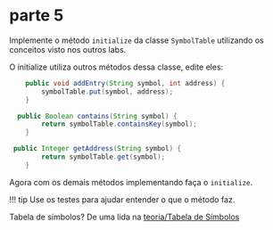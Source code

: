 # parte 5

Implemente o método `initialize` da classe `SymbolTable` utilizando os conceitos visto nos outros labs. 

O initialize utiliza outros métodos dessa classe, edite eles:

```java
    public void addEntry(String symbol, int address) {
        symbolTable.put(symbol, address);
    }
```

```java
  public Boolean contains(String symbol) {
        return symbolTable.containsKey(symbol);
    }
```

```java
 public Integer getAddress(String symbol) {
        return symbolTable.get(symbol);
    }
```

Agora com os demais métodos implementando faça o `initialize`.

!!! tip
    Use os testes para ajudar entender o que o método faz.

Tabela de símbolos? De uma lida na [teoria/Tabela de Símbolos](https://insper.github.io/Z01.1/Teoria/assembler-Dicas-SymbolTable/)
